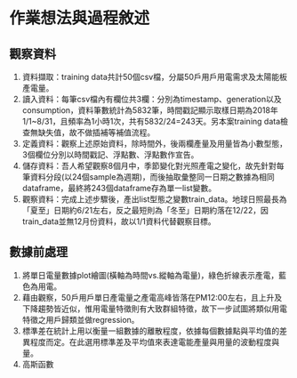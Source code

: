 # 作業想法與過程敘述
## 觀察資料
  1. 資料擷取：training data共計50個csv檔，分屬50戶用戶用電需求及太陽能板產電量。
2. 讀入資料：每筆csv檔內有欄位共3欄：分別為timestamp、generation以及consumption，資料筆數統計為5832筆，時間戳記顯示取樣日期為2018年1/1~8/31，且頻率為1小時1次，共有5832/24=243天。另本案training data檢查無缺失值，故不做插補等補值流程。
3. 定義資料：觀察上述原始資料，除時間外，後兩欄產量及用量皆為小數型態，3個欄位分別以時間戳記、浮點數、浮點數作宣告。
4. 儲存資料：吾人希望觀察8個月中，季節變化對光照產電之變化，故先針對每筆資料分段(以24個sample為週期)，而後抽取彙整同一日期之數據為相同dataframe，最終將243個dataframe存為單一list變數。
5. 觀察資料：完成上述步驟後，產出list型態之變數train_data。地球日照最長為「夏至」日期約6/21左右，反之最短則為「冬至」日期約落在12/22，因train_data並無12月份資料，故以1/1資料代替觀察目標。

## 數據前處理
1.	將單日電量數據plot繪圖(橫軸為時間vs.縱軸為電量)，綠色折線表示產電，藍色為用電。
2.	藉由觀察，50戶用戶單日產電量之產電高峰皆落在PM12:00左右，且上升及下降趨勢皆近似，惟用電量特徵則有大致群組特徵，故下一步試圖將類似用電特徵之用戶歸類並做regression。
3.	標準差在統計上用以衡量一組數據的離散程度，依據每個數據點與平均值的差異程度而定。在此選用標準差及平均值來表達電能產量與用量的波動程度與量。
4.	高斯函數
